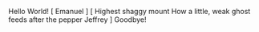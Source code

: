 Hello World!
[
Emanuel
]
[
Highest shaggy mount
How a little, weak ghost feeds
after the pepper
Jeffrey
]
Goodbye!
